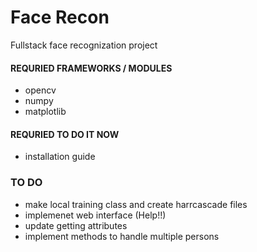 # Face Recon
Fullstack face recognization project

#### REQURIED FRAMEWORKS / MODULES
* opencv
* numpy
* matplotlib



#### REQURIED TO DO IT NOW
* installation guide


### TO DO

* make local training class and create harrcascade files
* implemenet web interface (Help!!)
* update getting attributes
* implement methods to handle multiple persons

